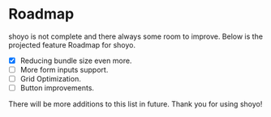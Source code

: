 # Roadmap

shoyo is not complete and there always some room to improve. Below is the projected feature Roadmap for shoyo.

- [x] Reducing bundle size even more.
- [ ] More form inputs support.
- [ ] Grid Optimization.
- [ ] Button improvements.

There will be more additions to this list in future. Thank you for using shoyo!
